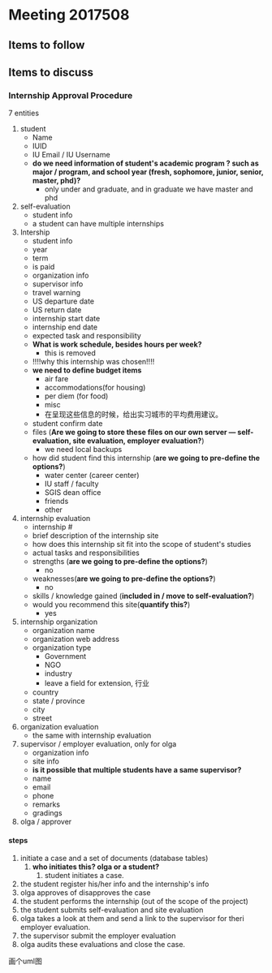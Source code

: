# Meeting 2017508

## Items to follow

## Items to discuss

### Internship Approval Procedure

7 entities

1. student
   * Name
   * IUID
   * IU Email / IU Username
   * **do we need information of student's academic program ? such as major /  program, and school year (fresh, sophomore, junior, senior, master, phd)?**
     * only under and graduate, and in graduate we have master and phd
2. self-evaluation
   * student info
   * a student can have multiple internships
3. Intership
   * student info
   * year
   * term
   * is paid
   * organization info
   * supervisor info
   * travel warning
   * US departure date
   * US return date
   * internship start date
   * internship end date
   * expected task and responsibility
   * **What is work schedule, besides hours per week?**
     * this is removed
   * !!!!why this internship was chosen!!!!
   * **we need to define budget items**
     * air fare
     * accommodations(for housing)
     * per diem (for food)
     * misc
     * 在呈现这些信息的时候，给出实习城市的平均费用建议。
   * student confirm date
   * files (**Are we going to store these files on our own server — self-evaluation, site evaluation, employer evaluation?**)
     * we need local backups
   * how did student find this internship (**are we going to pre-define the options?**)
     * water center (career center)
     * IU staff / faculty
     * SGIS dean office
     * friends
     * other
4. internship evaluation
   * internship #
   * brief description of the internship site
   * how does this internship sit fit into the scope of student's studies
   * actual tasks and responsibilities
   * strengths (**are we going to pre-define the options?**)
     * no
   * weaknesses(**are we going to pre-define the options?**)
     * no
   * skills /  knowledge gained (**included in / move to self-evaluation?**)
   * would you recommend this site(**quantify this?**)
     * yes
5. internship organization
   * organization name
   * organization web address
   * organization type
     * Government
     * NGO
     * industry
     * leave a field for extension, 行业
   * country
   * state / province
   * city
   * street
6. organization evaluation
   * the same with internship evaluation
7. supervisor / employer evaluation, only for olga
   * organization info
   * site info
   * **is it possible that multiple students have a same supervisor?**
   * name
   * email
   * phone
   * remarks
   * gradings
8. olga / approver



#### steps

1. initiate a case and a set of documents (database tables)
   1. **who initiates this? olga or a student?**
      1. student initiates a case.
2. the student register his/her info and the internship's info
3. olga approves of disapproves the case
4. the student performs the internship (out of the scope of the project)
5. the student submits self-evaluation and site evaluation
6. olga takes a look at them and send a link to the supervisor for theri employer evaluation.
7. the supervisor submit the employer evaluation
8. olga audits these evaluations and close the case.



画个uml图